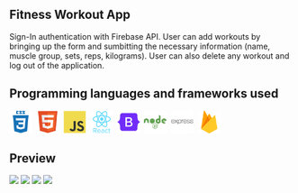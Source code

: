 ## Fitness Workout App
Sign-In authentication with Firebase API. User can add workouts by bringing up the form and sumbitting the necessary information (name, muscle group, sets, reps, kilograms). User can also delete any workout and log out of the application.

## Programming languages and frameworks used
<div>
  <img src="https://github.com/devicons/devicon/blob/master/icons/css3/css3-plain-wordmark.svg"  title="CSS3" alt="CSS" width="40" height="40"/>&nbsp;
  <img src="https://github.com/devicons/devicon/blob/master/icons/html5/html5-original.svg" title="HTML5" alt="HTML" width="40" height="40"/>&nbsp;
  <img src="https://github.com/devicons/devicon/blob/master/icons/javascript/javascript-original.svg" title="JavaScript" alt="JavaScript" width="40" height="40"/>&nbsp;
  <img src="https://github.com/devicons/devicon/blob/master/icons/react/react-original-wordmark.svg" title="React" alt="React" width="40" height="40"/>&nbsp;
  <img src="https://raw.githubusercontent.com/devicons/devicon/55609aa5bd817ff167afce0d965585c92040787a/icons/bootstrap/bootstrap-plain.svg" title="Bootstrap" alt="CSS" width="40" height="40"/>&nbsp;
  <img src="https://github.com/devicons/devicon/blob/master/icons/nodejs/nodejs-plain-wordmark.svg" title="React" alt="NodeJS" width="40" height="40"/>&nbsp;
  <img src="https://github.com/devicons/devicon/blob/master/icons/express/express-original-wordmark.svg" title="React" alt="ExpressJS" width="40" height="40"/>&nbsp;
  <img src="https://github.com/devicons/devicon/blob/master/icons/firebase/firebase-original.svg" title="React" alt="Firebase" width="40" height="40"/>&nbsp;
</div>

## Preview
<img src="https://github.com/CypherSoldier/Fitness-Workout-App/assets/107351021/cee6660b-372d-4ae1-9c89-38bbd15eb4b1">
<img src="https://github.com/CypherSoldier/Fitness-Workout-App/assets/107351021/2acf0688-9456-4306-bf1b-bad3e184dd69">
<img src="https://github.com/CypherSoldier/Fitness-Workout-App/assets/107351021/5eac264b-ab1d-4658-a2d8-fa7d523562bf">
<img src="https://github.com/CypherSoldier/Fitness-Workout-App/assets/107351021/dab2fe1b-25b2-4683-82d4-decf01471f3b">

<!--![Screenshot_28-3-2024_18519_cyphersoldier github io](https://github.com/CypherSoldier/Fitness-Workout-App/assets/107351021/cee6660b-372d-4ae1-9c89-38bbd15eb4b1)
![Screenshot_28-3-2024_18719_localhost](https://github.com/CypherSoldier/Fitness-Workout-App/assets/107351021/2acf0688-9456-4306-bf1b-bad3e184dd69)
![Screenshot_8-4-2024_15177_cyphersoldier github io](https://github.com/CypherSoldier/Fitness-Workout-App/assets/107351021/dab2fe1b-25b2-4683-82d4-decf01471f3b)
![Screenshot_8-4-2024_151650_cyphersoldier github io](https://github.com/CypherSoldier/Fitness-Workout-App/assets/107351021/5eac264b-ab1d-4658-a2d8-fa7d523562bf)
-->
